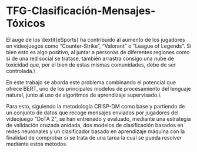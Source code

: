 # TFG-Clasificación-Mensajes-Tóxicos

El auge de los \textit{eSports} ha contribuido al aumento de los jugadores en videojuegos como “Counter-Strike”, “Valorant” o “League of Legends”. Si bien esto es algo positivo, al juntar a personas de diferentes regiones como si de una red social se tratase, también arrastra consigo una nube de toxicidad que, por el bien de estas mismas comunidades, debe de ser controlada.\\ 

En este trabajo se aborda este problema combinando el potencial que ofrece BERT, uno de los principales modelos de procesamiento del lenguaje natural, junto al uso de algoritmos de aprendizaje supervisado.\\

Para esto, siguiendo la metodología CRISP-DM como base y partiendo de un conjunto de datos que recoge mensajes enviados por jugadores del videojuego "DoTA 2", se han entrenado y evaluado, mediante una estrategia de validación cruzada anidada, dos modelos de clasificación basados en redes neuronales y un clasificador basado en aprendizaje máquina con la finalidad de comprobar si se trata de una tarea la cual se pueda resolver mediante estos métodos.
